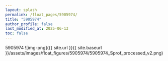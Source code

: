 ```yaml
---
layout: splash
permalink: /float_pages/5905974/
title: "5905974"
author_profile: false
last_modified_at: 2025-06-13
toc: false
---
```

 
5905974
![img-png]({{ site.url }}{{ site.baseurl }}/assets/images/float_figures/5905974/5905974_Sprof_processed_v2.png)